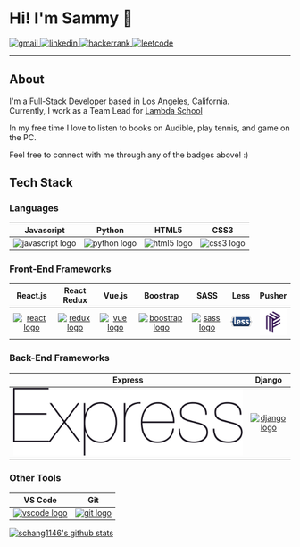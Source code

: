 # Hi! I'm Sammy 👋

<a href="mailto:sammychang2185@gmail.com">
    <img src="https://img.shields.io/badge/gmail-D14836?&style=for-the-badge&logo=Gmail&logoColor=white" alt="gmail"/>
</a>
<a href="https://www.linkedin.com/in/sammy-chang/">
    <img src="https://img.shields.io/badge/linkedin-0077B5?&style=for-the-badge&logo=LinkedIn&logoColor=white" alt="linkedin"/>
</a>
<a href="https://www.hackerrank.com/sammychang2185?hr_r=1">
    <img src="https://img.shields.io/badge/hackerrank-2EC866?&style=for-the-badge&logo=HackerRank&logoColor=white" alt="hackerrank"/>
</a>
<a href="https://leetcode.com/schang1146/">
    <img src="https://img.shields.io/badge/leetcode-F89F1B?&style=for-the-badge&logo=LeetCode&logoColor=white" alt="leetcode"/>
</a>

---

## About

I'm a Full-Stack Developer based in Los Angeles, California.  
Currently, I work as a Team Lead for [Lambda School](https://lambdaschool.com/)

In my free time I love to listen to books on Audible, play tennis, and game on the PC.

Feel free to connect with me through any of the badges above! :)

## Tech Stack

### Languages

Javascript | Python | HTML5 | CSS3
:---------:|:------:|:-----:|:----:
<img src="https://img.icons8.com/color/48/000000/javascript.png" alt="javascript logo"/> | <img src="https://img.icons8.com/color/48/000000/python.png" alt="python logo"/> | <img src="https://img.icons8.com/color/48/000000/html-5.png" alt="html5 logo"/> | <img src="https://img.icons8.com/color/48/000000/css3.png" alt="css3 logo"/>

<!-- icon list
<img src="https://img.icons8.com/color/48/000000/javascript.png" alt="javascript logo"/>
<img src="https://img.icons8.com/color/48/000000/python.png" alt="python logo"/>
<img src="https://img.icons8.com/color/48/000000/html-5.png" alt="html5 logo"/>
<img src="https://img.icons8.com/color/48/000000/css3.png" alt="css3 logo"/>
-->

### Front-End Frameworks

React.js | React Redux | Vue.js | Boostrap | SASS | Less | Pusher
:-------:|:-----------:|:------:|:--------:|:----:|:----:|:------:
[![react logo](https://img.icons8.com/plasticine/48/000000/react.png)](https://reactjs.org/) | [![redux logo](https://img.icons8.com/color/48/000000/redux.png)](https://react-redux.js.org/) | [![vue logo](https://img.icons8.com/color/48/000000/vue-js.png)](https://vuejs.org/) | [![boostrap logo](https://img.icons8.com/color/48/000000/bootstrap.png)](https://getbootstrap.com/) | [![sass logo](https://img.icons8.com/color/48/000000/sass.png)](https://sass-lang.com/) | [<img width="48" src="https://raw.githubusercontent.com/schang1146/schang1146/a9fd9f8780429e4dcd38244d8cfc8ca065a1eae5/less.svg" alt="less logo"/>](http://lesscss.org/) | [<img width="48" src="https://raw.githubusercontent.com/schang1146/schang1146/a9fd9f8780429e4dcd38244d8cfc8ca065a1eae5/pusher.png" alt="pusher logo"/>](https://pusher.com/)

<!-- icon list
<img src="https://img.icons8.com/plasticine/48/000000/react.png" alt="react logo"/> | https://reactjs.org/
<img src="https://img.icons8.com/color/48/000000/redux.png" alt="redux logo"/> | https://react-redux.js.org/
<img src="https://img.icons8.com/color/48/000000/vue-js.png" alt="vuejs logo"/> | https://vuejs.org/
<img src="https://img.icons8.com/color/48/000000/bootstrap.png" alt="bootstrap logo"/> | https://getbootstrap.com/
<img src="https://img.icons8.com/color/48/000000/sass.png" alt="sass logo"/> | https://sass-lang.com/
<img width="48" src="https://raw.githubusercontent.com/schang1146/schang1146/a9fd9f8780429e4dcd38244d8cfc8ca065a1eae5/less.svg" alt="less logo"/> | http://lesscss.org/
<img width="48" src="https://raw.githubusercontent.com/schang1146/schang1146/a9fd9f8780429e4dcd38244d8cfc8ca065a1eae5/pusher.png" alt="pusher logo"/> | https://pusher.com/
-->

### Back-End Frameworks

Express | Django
:------:|:------:
[<img src="https://raw.githubusercontent.com/schang1146/schang1146/a9fd9f8780429e4dcd38244d8cfc8ca065a1eae5/express.svg" alt="express logo"/>](https://expressjs.com/) | [![django logo](https://img.icons8.com/color/48/000000/django.png)](https://www.djangoproject.com/)

<!-- icon list
<img src="https://img.icons8.com/color/48/000000/nodejs.png" alt="nodejs logo"/> | 
<img src="https://raw.githubusercontent.com/schang1146/schang1146/a9fd9f8780429e4dcd38244d8cfc8ca065a1eae5/express.svg" alt="express logo"/> | https://expressjs.com/
<img src="https://img.icons8.com/color/48/000000/django.png" alt="django logo"/> | https://www.djangoproject.com/
-->

### Other Tools

VS Code | Git
:------:|:---:
[![vscode logo](https://img.icons8.com/fluent/48/000000/visual-studio-code-2019.png)](https://code.visualstudio.com/) | [![git logo](https://img.icons8.com/color/48/000000/git.png)](https://git-scm.com/)

<!-- icon list
<img src="https://img.icons8.com/fluent/48/000000/visual-studio-code-2019.png" alt="vscode logo"/> | https://code.visualstudio.com/
<img src="https://img.icons8.com/color/48/000000/git.png" alt="git logo"/> | https://git-scm.com/
-->

[![schang1146's github stats](https://github-readme-stats.vercel.app/api?username=schang1146)](https://github.com/schang1146/)
